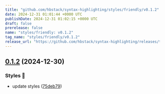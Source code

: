 ```yaml
---
title: "github.com/hbstack/syntax-highlighting/styles/friendly/v0.1.2"
date: 2024-12-31 01:01:44 +0000 UTC
publishDate: 2024-12-31 01:02:15 +0000 UTC
draft: false
prerelease: false
name: "styles/friendly: v0.1.2"
tag_name: "styles/friendly/v0.1.2"
release_url: "https://github.com/hbstack/syntax-highlighting/releases/tag/styles/friendly/v0.1.2"
---
```


## [0.1.2](https://github.com/hbstack/syntax-highlighting/compare/styles/friendly/v0.1.1...styles/friendly/v0.1.2) (2024-12-30)


### Styles 🎨

* update styles ([75deb79](https://github.com/hbstack/syntax-highlighting/commit/75deb79773c00a91668118f44e1ffcf018513cd9))
